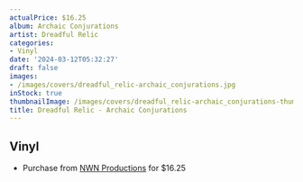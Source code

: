 ```yaml
---
actualPrice: $16.25
album: Archaic Conjurations
artist: Dreadful Relic
categories:
- Vinyl
date: '2024-03-12T05:32:27'
draft: false
images:
- /images/covers/dreadful_relic-archaic_conjurations.jpg
inStock: true
thumbnailImage: /images/covers/dreadful_relic-archaic_conjurations-thumb.jpg
title: Dreadful Relic - Archaic Conjurations
---
```


## Vinyl
* Purchase from [NWN Productions](http://shop.nwnprod.com/index.php?route=product/product&path=75&product_id=48297&sort=pd.name&order=ASC) for $16.25
